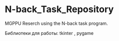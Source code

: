 # N-back_Task_Repository
MGPPU Reserch using the N-back task program.

Библиотеки для работы: 
tkinter , pygame
